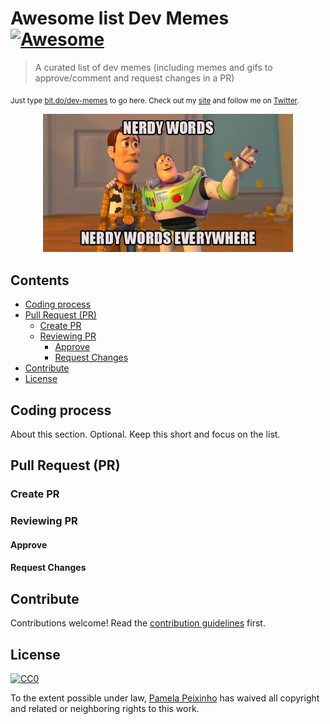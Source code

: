 # Awesome list Dev Memes  [![Awesome](https://cdn.rawgit.com/sindresorhus/awesome/d7305f38d29fed78fa85652e3a63e154dd8e8829/media/badge.svg)](https://github.com/sindresorhus/awesome)

> A curated list of dev memes (including memes and gifs to approve/comment and request changes in a PR)

<sub>Just type <a href="http://bit.do/dev-memes">bit.do/dev-memes</a> to go here. Check out my <a href="https://pamepeixinho.github.io">site</a> and follow me on <a href="https://twitter.com/pamepeixinho">Twitter</a>.</sub>

<div align="center">
  <div>
    <img width="400" src="images/nerdy-words.jpg" alt="nerdy words">
  </div>
</div>

## Contents

* [Coding process](#coding-process)
* [Pull Request (PR)](#pull-request-pr)
    * [Create PR](#create-pr)
    * [Reviewing PR](#reviewing-pr)
      * [Approve](#approve)
      * [Request Changes](#request-changes)
* [Contribute](#contribute)
* [License](#license)

## Coding process

About this section. Optional. Keep this short and focus on the list.

<!-- - [List item](http://example.com)
- [List item](http://example.com) -->

## Pull Request (PR)

### Create PR

<!-- - [List item](http://example.com)
- [List item](http://example.com) -->

### Reviewing PR

#### Approve

#### Request Changes

## Contribute

Contributions welcome! Read the [contribution guidelines](contributing.md) first.

## License

[![CC0](http://mirrors.creativecommons.org/presskit/buttons/88x31/svg/cc-zero.svg)](http://creativecommons.org/publicdomain/zero/1.0)

To the extent possible under law, [Pamela Peixinho](https://github.com/pamepeixinho) has waived all copyright and
related or neighboring rights to this work.

